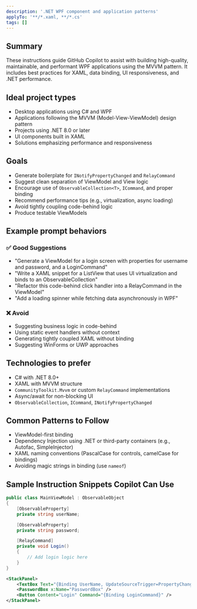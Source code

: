 ```yaml
---
description: '.NET WPF component and application patterns'
applyTo: '**/*.xaml, **/*.cs'
tags: []
---
```


## Summary

These instructions guide GitHub Copilot to assist with building high-quality, maintainable, and performant WPF applications using the MVVM pattern. It includes best practices for XAML, data binding, UI responsiveness, and .NET performance.

## Ideal project types

- Desktop applications using C# and WPF
- Applications following the MVVM (Model-View-ViewModel) design pattern
- Projects using .NET 8.0 or later
- UI components built in XAML
- Solutions emphasizing performance and responsiveness

## Goals

- Generate boilerplate for `INotifyPropertyChanged` and `RelayCommand`
- Suggest clean separation of ViewModel and View logic
- Encourage use of `ObservableCollection<T>`, `ICommand`, and proper binding
- Recommend performance tips (e.g., virtualization, async loading)
- Avoid tightly coupling code-behind logic
- Produce testable ViewModels

## Example prompt behaviors

### ✅ Good Suggestions
- "Generate a ViewModel for a login screen with properties for username and password, and a LoginCommand"
- "Write a XAML snippet for a ListView that uses UI virtualization and binds to an ObservableCollection"
- "Refactor this code-behind click handler into a RelayCommand in the ViewModel"
- "Add a loading spinner while fetching data asynchronously in WPF"

### ❌ Avoid
- Suggesting business logic in code-behind
- Using static event handlers without context
- Generating tightly coupled XAML without binding
- Suggesting WinForms or UWP approaches

## Technologies to prefer
- C# with .NET 8.0+
- XAML with MVVM structure
- `CommunityToolkit.Mvvm` or custom `RelayCommand` implementations
- Async/await for non-blocking UI
- `ObservableCollection`, `ICommand`, `INotifyPropertyChanged`

## Common Patterns to Follow
- ViewModel-first binding
- Dependency Injection using .NET or third-party containers (e.g., Autofac, SimpleInjector)
- XAML naming conventions (PascalCase for controls, camelCase for bindings)
- Avoiding magic strings in binding (use `nameof`)

## Sample Instruction Snippets Copilot Can Use

```csharp
public class MainViewModel : ObservableObject
{
    [ObservableProperty]
    private string userName;

    [ObservableProperty]
    private string password;

    [RelayCommand]
    private void Login()
    {
        // Add login logic here
    }
}
```

```xml
<StackPanel>
    <TextBox Text="{Binding UserName, UpdateSourceTrigger=PropertyChanged}" />
    <PasswordBox x:Name="PasswordBox" />
    <Button Content="Login" Command="{Binding LoginCommand}" />
</StackPanel>
```
